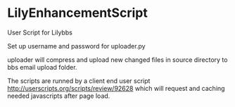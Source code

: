 LilyEnhancementScript
=====================

User Script for Lilybbs

Set up username and password for uploader.py

uploader will compress and upload new changed files in source directory to bbs email upload folder.

The scripts are runned by a client end user script http://userscripts.org/scripts/review/92628 which will request and caching
needed javascripts after page load.
